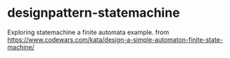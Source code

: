 # designpattern-statemachine
Exploring statemachine a finite automata example. from https://www.codewars.com/kata/design-a-simple-automaton-finite-state-machine/ 
